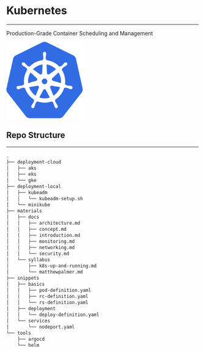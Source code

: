 # Kubernetes
---
Production-Grade Container Scheduling and Management

<img src="https://github.com/kubernetes/kubernetes/blob/master/logo/logo.png" alt="kubernetes-logo" width="200" height="200" />

## Repo Structure
---
```
.
├── deployment-cloud
│   ├── aks
│   ├── eks
│   └── gke
├── deployment-local
│   ├── kubeadm
│   │   └── kubeadm-setup.sh
│   └── minikube
├── materials
│   ├── docs
│   │   ├── architecture.md
│   │   ├── concept.md
│   │   ├── introduction.md
│   │   ├── monitoring.md
│   │   ├── networking.md
│   │   └── security.md
│   └── syllabus
│       ├── k8s-up-and-running.md
│       └── matthewpalmer.md
├── snippets
│   ├── basics
│   │   ├── pod-definition.yaml
│   │   ├── rc-definition.yaml
│   │   └── rs-definition.yaml
│   ├── deployment
│   │   └── deploy-definition.yaml
│   └── services
│       └── nodeport.yaml
└── tools
    ├── argocd
    └── helm
```


